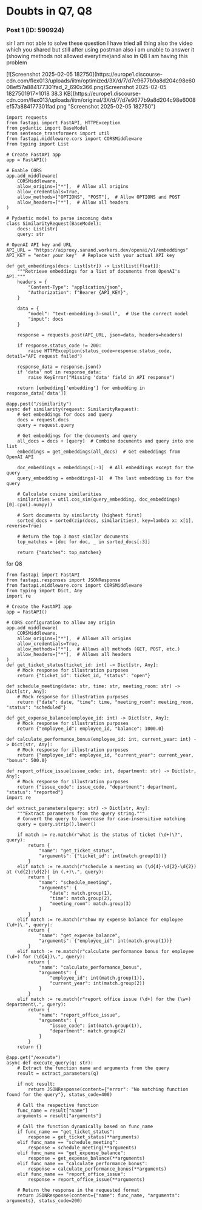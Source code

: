 # Doubts in Q7, Q8

### Post 1 (ID: 590924)

sir I am not able to solve these question I have tried all thing also the
video which you shared but still after using postman also i am unable to
answer it (showing methods not allowed everytime)and also in Q8 I am having
this problem  

[![Screenshot 2025-02-05 182750](https://europe1.discourse-
cdn.com/flex013/uploads/iitm/optimized/3X/d/7/d7e9677b9a8d204c98e6008ef57a884177301fad_2_690x366.png)Screenshot
2025-02-05 1827501917×1018 38.3 KB](https://europe1.discourse-
cdn.com/flex013/uploads/iitm/original/3X/d/7/d7e9677b9a8d204c98e6008ef57a884177301fad.png
"Screenshot 2025-02-05 182750")

    
    
    import requests
    from fastapi import FastAPI, HTTPException
    from pydantic import BaseModel
    from sentence_transformers import util
    from fastapi.middleware.cors import CORSMiddleware
    from typing import List
    
    # Create FastAPI app
    app = FastAPI()
    
    # Enable CORS
    app.add_middleware(
        CORSMiddleware,
        allow_origins=["*"],  # Allow all origins
        allow_credentials=True,
        allow_methods=["OPTIONS", "POST"],  # Allow OPTIONS and POST
        allow_headers=["*"],  # Allow all headers
    )
    
    # Pydantic model to parse incoming data
    class SimilarityRequest(BaseModel):
        docs: List[str]
        query: str
    
    # OpenAI API key and URL
    API_URL = "https://aiproxy.sanand.workers.dev/openai/v1/embeddings"
    API_KEY = "enter your key"  # Replace with your actual API key
    
    def get_embeddings(docs: List[str]) -> List[List[float]]:
        """Retrieve embeddings for a list of documents from OpenAI's API."""
        headers = {
            "Content-Type": "application/json",
            "Authorization": f"Bearer {API_KEY}",
        }
        
        data = {
            "model": "text-embedding-3-small",  # Use the correct model
            "input": docs
        }
    
        response = requests.post(API_URL, json=data, headers=headers)
    
        if response.status_code != 200:
            raise HTTPException(status_code=response.status_code, detail="API request failed")
    
        response_data = response.json()
        if 'data' not in response_data:
            raise KeyError("Missing 'data' field in API response")
    
        return [embedding['embedding'] for embedding in response_data['data']]
    
    @app.post("/similarity")
    async def similarity(request: SimilarityRequest):
        # Get embeddings for docs and query
        docs = request.docs
        query = request.query
    
        # Get embeddings for the documents and query
        all_docs = docs + [query]  # Combine documents and query into one list
        embeddings = get_embeddings(all_docs)  # Get embeddings from OpenAI API
    
        doc_embeddings = embeddings[:-1]  # All embeddings except for the query
        query_embedding = embeddings[-1]  # The last embedding is for the query
    
        # Calculate cosine similarities
        similarities = util.cos_sim(query_embedding, doc_embeddings)[0].cpu().numpy()
    
        # Sort documents by similarity (highest first)
        sorted_docs = sorted(zip(docs, similarities), key=lambda x: x[1], reverse=True)
    
        # Return the top 3 most similar documents
        top_matches = [doc for doc, _ in sorted_docs[:3]]
        
        return {"matches": top_matches}
    
    
    

for Q8

    
    
    from fastapi import FastAPI
    from fastapi.responses import JSONResponse
    from fastapi.middleware.cors import CORSMiddleware
    from typing import Dict, Any
    import re
    
    # Create the FastAPI app
    app = FastAPI()
    
    # CORS configuration to allow any origin
    app.add_middleware(
        CORSMiddleware,
        allow_origins=["*"],  # Allows all origins
        allow_credentials=True,
        allow_methods=["*"],  # Allows all methods (GET, POST, etc.)
        allow_headers=["*"],  # Allows all headers
    )
    def get_ticket_status(ticket_id: int) -> Dict[str, Any]:
        # Mock response for illustration purposes
        return {"ticket_id": ticket_id, "status": "open"}
    
    def schedule_meeting(date: str, time: str, meeting_room: str) -> Dict[str, Any]:
        # Mock response for illustration purposes
        return {"date": date, "time": time, "meeting_room": meeting_room, "status": "scheduled"}
    
    def get_expense_balance(employee_id: int) -> Dict[str, Any]:
        # Mock response for illustration purposes
        return {"employee_id": employee_id, "balance": 1000.0}
    
    def calculate_performance_bonus(employee_id: int, current_year: int) -> Dict[str, Any]:
        # Mock response for illustration purposes
        return {"employee_id": employee_id, "current_year": current_year, "bonus": 500.0}
    
    def report_office_issue(issue_code: int, department: str) -> Dict[str, Any]:
        # Mock response for illustration purposes
        return {"issue_code": issue_code, "department": department, "status": "reported"}
    import re
    
    def extract_parameters(query: str) -> Dict[str, Any]:
        """Extract parameters from the query string."""
        # Convert the query to lowercase for case-insensitive matching
        query = query.strip().lower()
    
        if match := re.match(r"what is the status of ticket (\d+)\?", query):
            return {
                "name": "get_ticket_status",
                "arguments": {"ticket_id": int(match.group(1))}
            }
        elif match := re.match(r"schedule a meeting on (\d{4}-\d{2}-\d{2}) at (\d{2}:\d{2}) in (.+)\.", query):
            return {
                "name": "schedule_meeting",
                "arguments": {
                    "date": match.group(1),
                    "time": match.group(2),
                    "meeting_room": match.group(3)
                }
            }
        elif match := re.match(r"show my expense balance for employee (\d+)\.", query):
            return {
                "name": "get_expense_balance",
                "arguments": {"employee_id": int(match.group(1))}
            }
        elif match := re.match(r"calculate performance bonus for employee (\d+) for (\d{4})\.", query):
            return {
                "name": "calculate_performance_bonus",
                "arguments": {
                    "employee_id": int(match.group(1)),
                    "current_year": int(match.group(2))
                }
            }
        elif match := re.match(r"report office issue (\d+) for the (\w+) department\.", query):
            return {
                "name": "report_office_issue",
                "arguments": {
                    "issue_code": int(match.group(1)),
                    "department": match.group(2)
                }
            }
        return {}
    
    @app.get("/execute")
    async def execute_query(q: str):
        # Extract the function name and arguments from the query
        result = extract_parameters(q)
        
        if not result:
            return JSONResponse(content={"error": "No matching function found for the query"}, status_code=400)
        
        # Call the respective function
        func_name = result["name"]
        arguments = result["arguments"]
        
        # Call the function dynamically based on func_name
        if func_name == "get_ticket_status":
            response = get_ticket_status(**arguments)
        elif func_name == "schedule_meeting":
            response = schedule_meeting(**arguments)
        elif func_name == "get_expense_balance":
            response = get_expense_balance(**arguments)
        elif func_name == "calculate_performance_bonus":
            response = calculate_performance_bonus(**arguments)
        elif func_name == "report_office_issue":
            response = report_office_issue(**arguments)
        
        # Return the response in the requested format
        return JSONResponse(content={"name": func_name, "arguments": arguments}, status_code=200)
    
    

